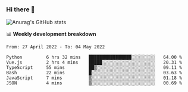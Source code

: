 ### Hi there 👋
![Anurag's GitHub stats](https://github-readme-stats.vercel.app/api?username=jami1024&show_icons=true&theme=radical)

📊 **Weekly development breakdown**
<!--START_SECTION:waka-->

```text
From: 27 April 2022 - To: 04 May 2022

Python         6 hrs 32 mins   ████████████████░░░░░░░░░   64.00 %
Vue.js         2 hrs 4 mins    █████░░░░░░░░░░░░░░░░░░░░   20.31 %
TypeScript     55 mins         ██▒░░░░░░░░░░░░░░░░░░░░░░   09.11 %
Bash           22 mins         █░░░░░░░░░░░░░░░░░░░░░░░░   03.63 %
JavaScript     7 mins          ▒░░░░░░░░░░░░░░░░░░░░░░░░   01.18 %
JSON           4 mins          ▒░░░░░░░░░░░░░░░░░░░░░░░░   00.69 %
```

<!--END_SECTION:waka-->
<!--
**jami1024/jami1024** is a ✨ _special_ ✨ repository because its `README.md` (this file) appears on your GitHub profile.

Here are some ideas to get you started:

- 🔭 I’m currently working on ...
- 🌱 I’m currently learning ...
- 👯 I’m looking to collaborate on ...
- 🤔 I’m looking for help with ...
- 💬 Ask me about ...
- 📫 How to reach me: ...
- 😄 Pronouns: ...
- ⚡ Fun fact: ...
-->
